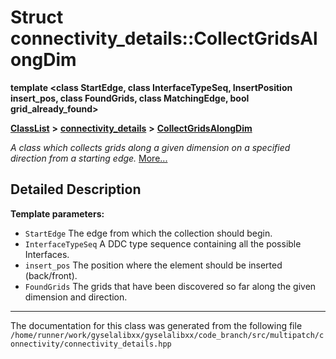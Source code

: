 

# Struct connectivity\_details::CollectGridsAlongDim

**template &lt;class StartEdge, class InterfaceTypeSeq, InsertPosition insert\_pos, class FoundGrids, class MatchingEdge, bool grid\_already\_found&gt;**



[**ClassList**](annotated.md) **>** [**connectivity\_details**](namespaceconnectivity__details.md) **>** [**CollectGridsAlongDim**](structconnectivity__details_1_1CollectGridsAlongDim.md)



_A class which collects grids along a given dimension on a specified direction from a starting edge._ [More...](#detailed-description)


































































## Detailed Description




**Template parameters:**


* `StartEdge` The edge from which the collection should begin. 
* `InterfaceTypeSeq` A DDC type sequence containing all the possible Interfaces. 
* `insert_pos` The position where the element should be inserted (back/front). 
* `FoundGrids` The grids that have been discovered so far along the given dimension and direction. 




    

------------------------------
The documentation for this class was generated from the following file `/home/runner/work/gyselalibxx/gyselalibxx/code_branch/src/multipatch/connectivity/connectivity_details.hpp`

